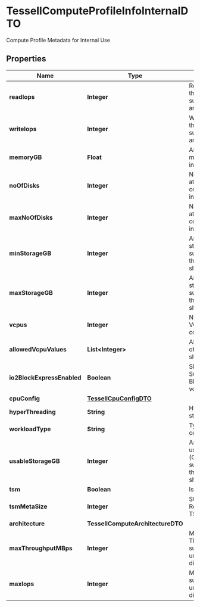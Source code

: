 

# TessellComputeProfileInfoInternalDTO

Compute Profile Metadata for Internal Use

## Properties

Name | Type | Description | Notes
------------ | ------------- | ------------- | -------------
**readIops** | **Integer** | Read IOPS throughput supported by an instance |  [optional]
**writeIops** | **Integer** | Write IOPS throughput supported by an instance |  [optional]
**memoryGB** | **Float** | Amount of memory (GB) in this compute |  [optional]
**noOfDisks** | **Integer** | No of disks attached to a compute instance |  [optional]
**maxNoOfDisks** | **Integer** | No of disks attached to a compute instance |  [optional]
**minStorageGB** | **Integer** | Amount of min storage (GiB) supported by this compute shape |  [optional]
**maxStorageGB** | **Integer** | Amount of max storage (GiB) supported by this compute shape |  [optional]
**vcpus** | **Integer** | Number of VCPUs in this compute |  [optional]
**allowedVcpuValues** | **List&lt;Integer&gt;** | Allowed Values of Vcpu in the shape |  [optional]
**io2BlockExpressEnabled** | **Boolean** | Shape Supports io2 Block Express volume |  [optional]
**cpuConfig** | [**TessellCpuConfigDTO**](TessellCpuConfigDTO.md) |  |  [optional]
**hyperThreading** | **String** | Hyperthreading status |  [optional]
**workloadType** | **String** | Type of compute |  [optional]
**usableStorageGB** | **Integer** | Amount of usable storage (GiB) supported by this compute shape |  [optional]
**tsm** | **Boolean** | Is TSM Shape |  [optional]
**tsmMetaSize** | **Integer** | Storage Required for TSM |  [optional]
**architecture** | **TessellComputeArchitectureDTO** |  |  [optional]
**maxThroughputMBps** | **Integer** | Maximum Throughput supported by underlying disks (in MB/s) |  [optional]
**maxIops** | **Integer** | Maximum IOPS supported by underlying disks |  [optional]



